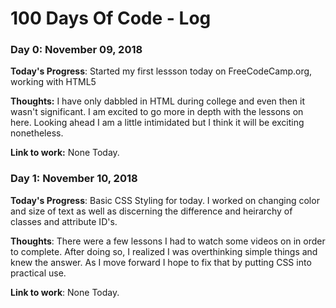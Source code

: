 # 100 Days Of Code - Log

### Day 0: November 09, 2018

**Today's Progress**: Started my first lessson today on FreeCodeCamp.org, working with HTML5

**Thoughts:** I have only dabbled in HTML during college and even then it wasn't significant.  I am excited to go more in depth with the lessons on here.  Looking ahead I am a little intimidated but I think it will be exciting nonetheless.

**Link to work:** None Today.

### Day 1: November 10, 2018

**Today's Progress**: Basic CSS Styling for today.  I worked on changing color and size of text as well as discerning the difference and heirarchy of classes and attribute ID's.  

**Thoughts**: There were a few lessons I had to watch some videos on in order to complete.  After doing so, I realized I was overthinking simple things and knew the answer.  As I move forward I hope to fix that by putting CSS into practical use.

**Link to work**: None Today.


